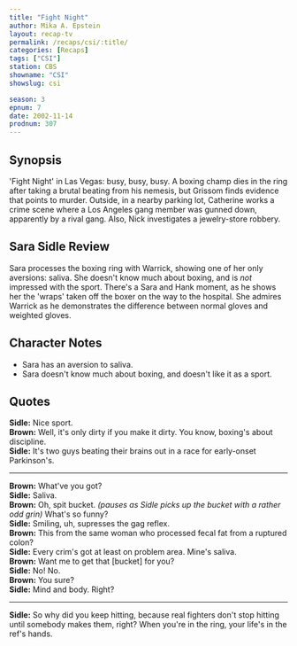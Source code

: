 ```yaml
---
title: "Fight Night"
author: Mika A. Epstein
layout: recap-tv
permalink: /recaps/csi/:title/
categories: [Recaps]
tags: ["CSI"]
station: CBS
showname: "CSI"
showslug: csi

season: 3
epnum: 7
date: 2002-11-14
prodnum: 307  
---
```


## Synopsis

'Fight Night' in Las Vegas: busy, busy, busy. A boxing champ dies in the ring after taking a brutal beating from his nemesis, but Grissom finds evidence that points to murder. Outside, in a nearby parking lot, Catherine works a crime scene where a Los Angeles gang member was gunned down, apparently by a rival gang. Also, Nick investigates a jewelry-store robbery.

## Sara Sidle Review

Sara processes the boxing ring with Warrick, showing one of her only aversions: saliva. She doesn't know much about boxing, and is _not_ impressed with the sport. There's a Sara and Hank moment, as he shows her the 'wraps' taken off the boxer on the way to the hospital. She admires Warrick as he demonstrates the difference between normal gloves and weighted gloves.

## Character Notes

* Sara has an aversion to saliva.  
* Sara doesn't know much about boxing, and doesn't like it as a sport.

## Quotes

**Sidle:** Nice sport.  
**Brown:** Well, it's only dirty if you make it dirty. You know, boxing's about discipline.  
**Sidle:** It's two guys beating their brains out in a race for early-onset Parkinson's.  

- - -

**Brown:** What've you got?  
**Sidle:** Saliva.  
**Brown:** Oh, spit bucket. _(pauses as Sidle picks up the bucket with a rather odd grin)_ What's so funny?  
**Sidle:** Smiling, uh, supresses the gag reflex.  
**Brown:** This from the same woman who processed fecal fat from a ruptured colon?  
**Sidle:** Every crim's got at least on problem area. Mine's saliva.  
**Brown:** Want me to get that [bucket] for you?  
**Sidle:** No! No.  
**Brown:** You sure?  
**Sidle:** Mind and body. Right?  

- - -

**Sidle:** So why did you keep hitting, because real fighters don't stop hitting until somebody makes them, right? When you're in the ring, your life's in the ref's hands.

